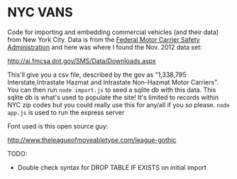 NYC VANS
=====

Code for importing and embedding commercial vehicles (and their data) from New York City.  Data is from the [Federal Motor Carrier Safety Administration](http://ai.fmcsa.dot.gov/) and here was where I found the Nov. 2012 data set:

http://ai.fmcsa.dot.gov/SMS/Data/Downloads.aspx

This'll give you a csv file, described by the gov as "1,338,795 Interstate,Intrastate Hazmat and Intrastate Non-Hazmat Motor Carriers".  You can then run `node import.js` to seed a sqlite db with this data.  This sqlite db is what's used to populate the site!  It's limited to records within NYC zip codes but you could really use this for any/all if you so please.  `node app.js` is used to run the express server

Font used is this open source guy:

http://www.theleagueofmoveabletype.com/league-gothic

TODO:
* Double check syntax for DROP TABLE IF EXISTS on initial import


